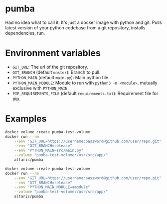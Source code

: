 pumba
=====

Had no idea what to call it. It's just a docker image with python and git.
Pulls latest version of your python codebase from a git repository, installs
dependencies, run.

# Environment variables

* `GIT_URL`: The url of the git repository.
* `GIT_BRANCH` (default `master`): Branch to pull.
* `PYTHON_MAIN` (default `main.py`): Main python file.
* `PYTHON_MAIN_MODULE`: Module to run with `python3 -m <module>`, mutually
  exclusive with `PYTHON_MAIN`.
* `PIP_REQUIREMENTS_FILE` (default `requirements.txt`): Requirement file for
  pip.

# Examples

```sh
docker volume create pumba-test-volume
docker run --rm                                                         \
    --env "GIT_URL=https://username:password@github.com/user/repo.git"  \
    --env "GIT_BRANCH=release"                                          \
    --env "PYTHON_MAIN=src/main.py"                                     \
    --volume "pumba-test-volume:/usr/src/app/"                          \
    altaris/pumba
```

```sh
docker volume create pumba-test-volume
docker run --rm                                                         \
    --env "GIT_URL=https://username:password@github.com/user/repo.git"  \
    --env "GIT_BRANCH=release"                                          \
    --env "PYTHON_MAIN_MODULE=amodule"                                  \
    --volume "pumba-test-volume:/usr/src/app/"                          \
    altaris/pumba
```